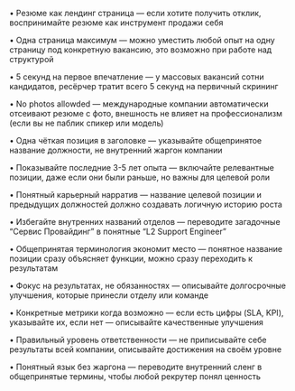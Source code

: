 • Резюме как лендинг страница — если хотите получить отклик, воспринимайте резюме как инструмент продажи себя

• Одна страница максимум — можно уместить любой опыт на одну страницу под конкретную вакансию, это возможно при работе над структурой

• 5 секунд на первое впечатление — у массовых вакансий сотни кандидатов, ресёрчер тратит всего 5 секунд на первичный скрининг

• No photos allowded — международные компании автоматически отсеивают резюме с фото, внешность не влияет на профессионализм (если вы не паблик спикер или модель)

• Одна чёткая позиция в заголовке — указывайте общепринятое название должности, не внутренний жаргон компании

• Показывайте последние 3-5 лет опыта — включайте релевантные позиции, даже если они были раньше, но важны для целевой роли

• Понятный карьерный нарратив — название целевой позиции и предыдущих должностей должно создавать логичную историю роста

• Избегайте внутренних названий отделов — переводите загадочные “Сервис Провайдинг” в понятные “L2 Support Engineer”

• Общепринятая терминология экономит место — понятное название позиции сразу объясняет функции, можно сразу переходить к результатам

• Фокус на результатах, не обязанностях — описывайте долгосрочные улучшения, которые принесли отделу или команде

• Конкретные метрики когда возможно — если есть цифры (SLA, KPI), указывайте их, если нет — описывайте качественные улучшения

• Правильный уровень ответственности — не приписывайте себе результаты всей компании, описывайте достижения на своём уровне

• Понятный язык без жаргона — переводите внутренний сленг в общепринятые термины, чтобы любой рекрутер понял ценность
